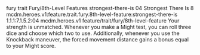 <ability>
  <metadata>
    <class>fury</class>
    <feature_type>trait</feature_type>
    <file_dpath>Fury/8th-Level Features</file_dpath>
    <item_id>strongest-there-is</item_id>
    <item_index>04</item_index>
    <item_name>Strongest There Is</item_name>
    <level>8</level>
    <scc>mcdm.heroes.v1:feature.trait.fury.8th-level-feature:strongest-there-is</scc>
    <scdc>1.1.1:7.1.5.2:04</scdc>
    <source>mcdm.heroes.v1</source>
    <type>feature/trait/fury/8th-level-feature</type>
  </metadata>
  <effects>
    <effect type="mundane">Your strength is unmatched. Whenever you make a Might test, you can roll three dice and choose which two to use. Additionally, whenever you use the Knockback maneuver, the forced movement distance gains a bonus equal to your Might score.</effect>
  </effects>
</ability>

